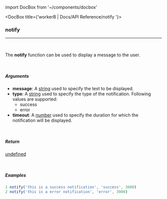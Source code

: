 import DocBox from '~/components/docbox'

<DocBox title={'workerB | Docs/API Reference/notify '}>

### **notify**
<hr/>
<br/>

The **notify** function can be used to display a message to the user. 

<br/>

##### Arguments

-   **message**: A [string](https://developer.mozilla.org/docs/Web/JavaScript/Reference/Global_Objects/String) used to specify the text to be displayed.
-   **type**: A [string](https://developer.mozilla.org/docs/Web/JavaScript/Reference/Global_Objects/String) used to specify the type of the notification. Following values are supported:
    -   success
    -   error
-   **timeout**: A [number](https://developer.mozilla.org/docs/Web/JavaScript/Reference/Global_Objects/Number) used to specify the duration for which the notification will be displayed.

<br/>

##### Return

[undefined](https://developer.mozilla.org/en-US/docs/Web/JavaScript/Reference/Global_Objects/undefined)

<br/>

##### Examples

```javascript
1 notify('this is a success notification', 'success', 3000)
2 notify('this is a error notification', 'error', 3000)
```

</DocBox>
